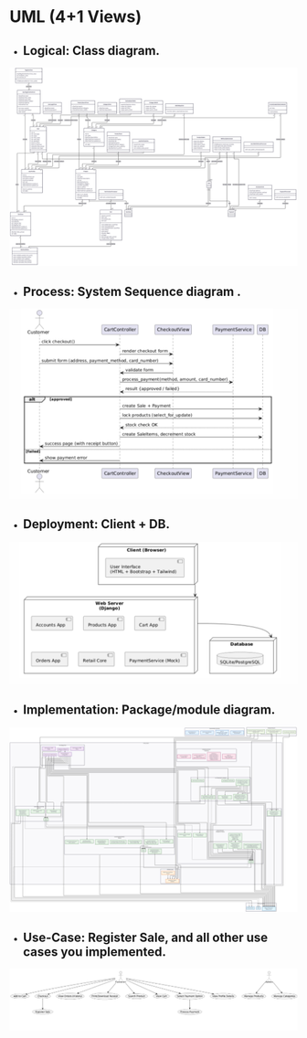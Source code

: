 # UML (4+1 Views) 

- ## Logical: Class diagram.
![class diagram](<class diagram.png>)

- ## Process: System Sequence diagram . 
![System Sequence Diagram for purchase flow](image.png "System Sequence Diagram for purchase flow")


- ## Deployment: Client + DB. 
![Client +DB UML](image-1.png)

- ## Implementation: Package/module diagram. 
![Package/Module diagram](<package diagram.png>)

- ## Use-Case: Register Sale, and all other use cases you implemented.
![Usecase diagram](image-2.png)


